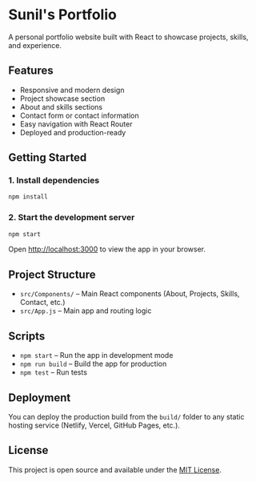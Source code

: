 # Sunil's Portfolio

A personal portfolio website built with React to showcase projects, skills, and experience.

## Features

- Responsive and modern design
- Project showcase section
- About and skills sections
- Contact form or contact information
- Easy navigation with React Router
- Deployed and production-ready

## Getting Started

### 1. Install dependencies

```sh
npm install
```

### 2. Start the development server

```sh
npm start
```

Open [http://localhost:3000](http://localhost:3000) to view the app in your browser.

## Project Structure

- `src/Components/` – Main React components (About, Projects, Skills, Contact, etc.)
- `src/App.js` – Main app and routing logic

## Scripts

- `npm start` – Run the app in development mode
- `npm run build` – Build the app for production
- `npm test` – Run tests

## Deployment

You can deploy the production build from the `build/` folder to any static hosting service (Netlify, Vercel, GitHub Pages, etc.).

## License

This project is open source and available under the [MIT License](LICENSE).